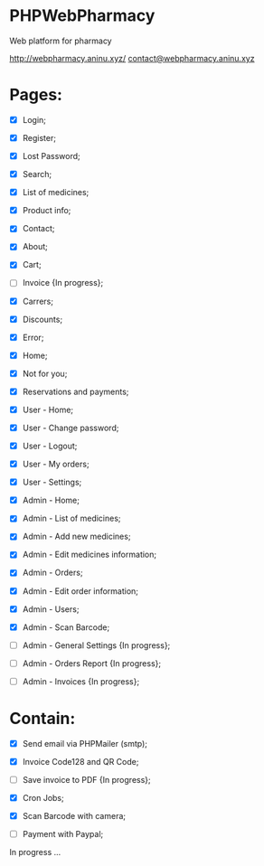 # PHPWebPharmacy
Web platform for pharmacy

http://webpharmacy.aninu.xyz/
contact@webpharmacy.aninu.xyz

# Pages:
  - [x] Login;
  - [x] Register;
  - [x] Lost Password;
  - [x] Search;
  - [x] List of medicines;
  - [x] Product info;
  - [x] Contact;
  - [x] About;
  - [x] Cart;
  - [ ] Invoice {In progress};
  - [x] Carrers;
  - [x] Discounts;
  - [x] Error;
  - [x] Home;
  - [x] Not for you;
  - [x] Reservations and payments;
  
  - [x] User - Home;
  - [x] User - Change password;
  - [x] User - Logout;
  - [x] User - My orders;
  - [x] User - Settings;
  
  - [x] Admin - Home;
  - [x] Admin - List of medicines;
  - [x] Admin - Add new medicines;
  - [x] Admin - Edit medicines information;
  - [x] Admin - Orders;
  - [x] Admin - Edit order information;
  - [x] Admin - Users;
  - [x] Admin - Scan Barcode;
  - [ ] Admin - General Settings {In progress};
  - [ ] Admin - Orders Report {In progress};
  - [ ] Admin - Invoices {In progress};

# Contain:
  - [x] Send email via PHPMailer (smtp);
  - [x] Invoice Code128 and QR Code;
  - [ ] Save invoice to PDF {In progress};
  - [x] Cron Jobs;
  - [x] Scan Barcode with camera;
  - [ ] Payment with Paypal;
  
  

In progress ...
